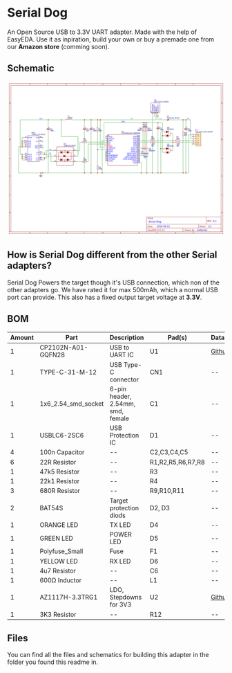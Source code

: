 # Serial Dog
An Open Source USB to 3.3V UART adapter. Made with the help of EasyEDA. Use it as inpiration, build your own or buy a premade one from our **Amazon store** (comming soon).


## Schematic
![Serial Dog v0.1 Schematic](https://github.com/SizableElectronics/USB-UART-Adapters/raw/master/SerialDog/v0.1/schematic_cropped.png)

## How is Serial Dog different from the other Serial adapters?
Serial Dog Powers the target though it's USB connection, which non of the other adapters go. We have rated it for max 500mAh, which a normal USB port can provide. This also has a fixed output target voltage at **3.3V**.

## BOM
Amount | Part | Description | Pad(s) | Datasheet | Buy Link
--- | --- | --- | --- | --- | ---
1 | CP2102N-A01-GQFN28 | USB to UART IC | U1 | [Github](https://github.com/SizableElectronics/USB-UART-Adapters/raw/master/datasheets/cp2102.pdf) | [Aliexpress](https://www.aliexpress.com/item/10PCS-CP2102-CP2102-GM-CP2102-GMR-QFN28/775087829.html)
1 | TYPE-C-31-M-12 | USB Type-C connector | CN1 | -- | [Aliexpress](https://www.aliexpress.com/item/100PCS-LOT-USB-connector-Type-C-3-1-Female-connector-16Pin-SMD-SMT-Type-with-4/32822609480.html)
1 | 1x6_2.54_smd_socket | 6-pin header, 2.54mm, smd, female | C1 | -- | [Alibaba](https://www.alibaba.com/product-detail/SMD-0-1-Right-Angle-6_60556277672.html)
1 | USBLC6-2SC6 | USB Protection IC | D1 | -- | --
4 | 100n Capacitor | -- | C2,C3,C4,C5 | -- | --
6 | 22R Resistor | -- | R1,R2,R5,R6,R7,R8 | -- | --
1 | 47k5 Resistor | -- | R3 | -- | --
1 | 22k1 Resistor | -- | R4 | -- | --
3 | 680R Resistor | -- | R9,R10,R11 | -- | --
2 | BAT54S | Target protection diods | D2, D3 | -- | --
1 | ORANGE LED | TX LED | D4 | -- | --
1 | GREEN LED | POWER LED | D5 | -- | --
1 | Polyfuse_Small | Fuse | F1 | -- | --
1 | YELLOW LED | RX LED | D6 | -- | --
1 | 4u7 Resistor | -- | C6 | -- | --
1 | 600Ω Inductor | -- | L1 | -- | --
1 | AZ1117H-3.3TRG1  | LDO, Stepdowns for 3V3 | U2 | [Github](https://github.com/SizableElectronics/USB-UART-Adapters/raw/master/datasheets/AZ1117-1139752.pdf) | [Mouser](https://www.mouser.se/ProductDetail/Diodes-Incorporated/AZ1117H-33TRG1?qs=5V6w%252be2aIqa3gA4GjxrsQQ==)
1 | 3K3 Resistor  | -- | R12 | -- | --

## Files
You can find all the files and schematics for building this adapter in the folder you found this readme in.
